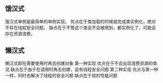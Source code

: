 ## 饿汉式
饿汉式单例是最简单的单例实现。
优点在于类加载的时候就完成类实例化，绝对不存在线程安全问题。
缺点在于不管这个类会不会被用到，都实例化了，可能会存在资源浪费。

## 懒汉式
懒汉式即在需要使用时再去创建对象
第一种实现
优点在于不会出现浪费资源的情况
缺点在于由于在调用时再去创建，会有线程安全问题
第二种实现
优点与第一种一样，同时也解决了线程的安全问题
缺点在于锁的性能问题

